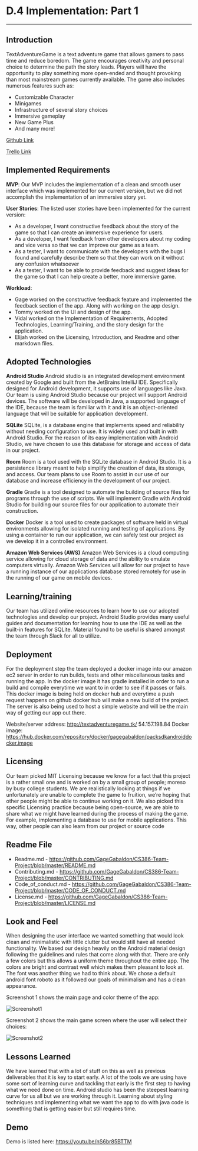 # D.4 Implementation: Part 1
---

## Introduction

TextAdventureGame is a text adventure game that allows gamers to pass time and reduce boredom. The game encourages creativity and personal choice to determine the path the story leads. Players will have the opportunity to play something more open-ended and thought provoking than most mainstream games currently available. 
The game also includes numerous features such as:

- Customizable Character
- Minigames
- Infrastructure of several story choices
- Immersive gameplay
- New Game Plus
- And many more!

[Github Link](https://github.com/GageGabaldon/CS386-Team-Project)

[Trello Link](https://trello.com/b/2S8T1pBG/cs-386-project-main)

## Implemented Requirements

**MVP**: Our MVP includes the implementation of a clean and smooth user interface which was implemented for our current version, but we did not accomplish the implementation of an immersive story yet.

**User Stories**: The listed user stories have been implemented for the current version: 

- As a developer, I want constructive feedback about the story of the game so that I can create an immersive experience for users. 
- As a developer, I want feedback from other developers about my coding and vice versa so that we can improve our game as a team.
- As a tester, I want to communicate with the developers with the bugs I found and carefully describe them so that they can work on it without any confusion whatsoever
- As a tester, I want to be able to provide feedback and suggest ideas for the game so that I can help create a better, more immersive game.

**Workload**:

- Gage worked on the constructive feedback feature and implemented the feedback section of the app.  Along with working on the app design. 
- Tommy worked on the UI and design of the app. 
- Vidal worked on the Implementation of Requirements, Adopted Technologies, Learning/Training, and the story design for the application.
- Elijah worked on the Licensing, Introduction, and Readme and other markdown files.


## Adopted Technologies

**Android Studio**
Android studio is an integrated development environment created by Google and built from the JetBrains IntelliJ IDE. Specifically designed for Android development, it supports use of languages like Java. Our team is using Android Studio because our project will support Android devices. The software will be developed in Java, a supported language of the IDE, because the team is familiar with it and it is an object-oriented language that will be suitable for application development.

**SQLite**
SQLite, is a database engine that implements speed and reliability without needing configuration to use. It is widely used and built in with Android Studio. For the reason of its easy implementation with Android Studio, we have chosen to use this database for storage and access of data in our project.

**Room**
Room is a tool used with the SQLite database in Android Studio. It is a persistence library meant to help simplify the creation of data, its storage, and access. Our team plans to use Room to assist in our use of our database and increase efficiency in the development of our project.

**Gradle**
Gradle is a tool designed to automate the building of source files for programs through the use of scripts. We will implement Gradle with Android Studio for building our source files for our application to automate their construction.

**Docker**
Docker is a tool used to create packages of software held in virtual environments allowing for isolated running and testing of applications. By using a container to run our application, we can safely test our project as we develop it in a controlled environment.

**Amazon Web Services (AWS)**
Amazon Web Services is a cloud computing service allowing for cloud storage of data and the ability to emulate computers virtually. Amazon Web Services will allow for our project to have a running instance of our applications database stored remotely for use in the running of our game on mobile devices.

## Learning/training

Our team has utilized online resources to learn how to use our adopted technologies and develop our project. Android Studio provides many useful guides and documentation for learning how to use the IDE as well as the built-in features for SQLite. Material found to be useful is shared amongst the team through Slack for all to utilize.

## Deployment

For the deployment step the team deployed a docker image into our amazon ec2 server in order to run builds, tests and other miscellaneous tasks and running the app. In the docker image it has gradle installed in order to run a build and compile everytime we want to in order to see if it passes or fails. This docker image is being held on docker hub and everytime a push request happens on github docker hub will make a new build of the project. The server is also being used to host a simple website and will be the main way of getting our app out there. 

Website/server address:
http://textadventuregame.tk/
54.157.198.84
Docker image: https://hub.docker.com/repository/docker/gagegabaldon/packsdkandroiddocker.image

## Licensing

Our team picked MIT Licensing because we know for a fact that this project is a rather small one and is worked on by a small group of people; moreso by busy college students. We are realistically looking at things if we unfortunately are unable to complete the game to fruition, we’re hoping that other people might be able to continue working on it.
We also picked this specific Licensing practice because being open-source, we are able to share what we might have learned during the process of making the game. For example, implementing a database to use for mobile applications. This way, other people can also learn from our project or source code

## Readme File

- Readme.md - https://github.com/GageGabaldon/CS386-Team-Project/blob/master/README.md
- Contributing.md - https://github.com/GageGabaldon/CS386-Team-Project/blob/master/CONTRIBUTING.md
- Code_of_conduct.md - https://github.com/GageGabaldon/CS386-Team-Project/blob/master/CODE_OF_CONDUCT.md
- License.md - https://github.com/GageGabaldon/CS386-Team-Project/blob/master/LICENSE.md

## Look and Feel

When designing the user interface we wanted something that would look clean and minimalistic with little clutter but would still have all needed functionality. We based our design heavily on the Android material design following the guidelines and rules that come along with that. There are only a few colors but this allows a uniform theme throughout the entire app. The colors are bright and contrast well which makes them pleasant to look at. The font was another thing we had to think about. We chose a default android font roboto as it followed our goals of minimalism and has a clean appearance.

Screenshot 1 shows the main page and color theme of the app:

![Screenshot1](/Deliverables/D4P1Screenshot1.png)

Screenshot 2 shows the main game screen where the user will select their choices: 

![Screenshot2](/Deliverables/D4P1Screenshot2.png)

## Lessons Learned

We have learned that with a lot of stuff on this as well as previous deliverables that it is key to start early. A lot of the tools we are using have some sort of learning curve and tackling that early is the first step to having what we need done on time.
Android studio has been the steepest learning curve for us all but we are working through it. Learning about styling techniques and implementing what we want the app to do with java code is something that is getting easier but still requires time.

## Demo
Demo is listed here: https://youtu.be/nS6br85BTTM
